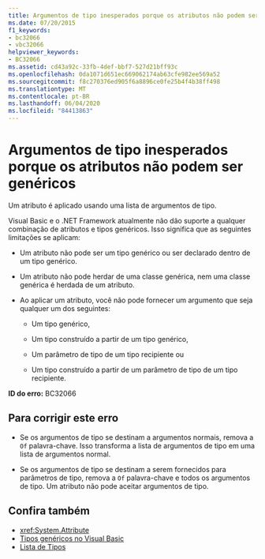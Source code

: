 ```yaml
---
title: Argumentos de tipo inesperados porque os atributos não podem ser genéricos
ms.date: 07/20/2015
f1_keywords:
- bc32066
- vbc32066
helpviewer_keywords:
- BC32066
ms.assetid: cd43a92c-33fb-4def-bbf7-527d21bff93c
ms.openlocfilehash: 0da1071d651ec669062174ab63cfe982ee569a52
ms.sourcegitcommit: f8c270376ed905f6a8896ce0fe25b4f4b38ff498
ms.translationtype: MT
ms.contentlocale: pt-BR
ms.lasthandoff: 06/04/2020
ms.locfileid: "84413863"
---
```

# <a name="type-arguments-unexpected-because-attributes-cannot-be-generics"></a>Argumentos de tipo inesperados porque os atributos não podem ser genéricos

Um atributo é aplicado usando uma lista de argumentos de tipo.

Visual Basic e o .NET Framework atualmente não dão suporte a qualquer combinação de atributos e tipos genéricos. Isso significa que as seguintes limitações se aplicam:

- Um atributo não pode ser um tipo genérico ou ser declarado dentro de um tipo genérico.

- Um atributo não pode herdar de uma classe genérica, nem uma classe genérica é herdada de um atributo.

- Ao aplicar um atributo, você não pode fornecer um argumento que seja qualquer um dos seguintes:

  - Um tipo genérico,

  - Um tipo construído a partir de um tipo genérico,

  - Um parâmetro de tipo de um tipo recipiente ou

  - Um tipo construído a partir de um parâmetro de tipo de um tipo recipiente.

**ID do erro:** BC32066

## <a name="to-correct-this-error"></a>Para corrigir este erro

- Se os argumentos de tipo se destinam a argumentos normais, remova a `Of` palavra-chave. Isso transforma a lista de argumentos de tipo em uma lista de argumentos normal.

- Se os argumentos de tipo se destinam a serem fornecidos para parâmetros de tipo, remova a `Of` palavra-chave e todos os argumentos de tipo. Um atributo não pode aceitar argumentos de tipo.

## <a name="see-also"></a>Confira também

- <xref:System.Attribute>
- [Tipos genéricos no Visual Basic](../programming-guide/language-features/data-types/generic-types.md)
- [Lista de Tipos](../language-reference/statements/type-list.md)
